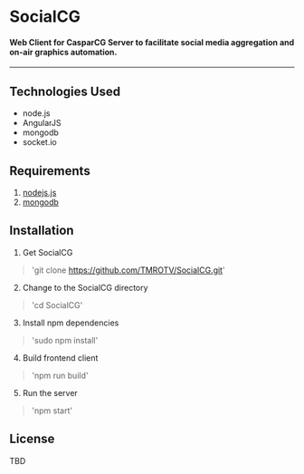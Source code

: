 # SocialCG
#### Web Client for CasparCG Server to facilitate social media aggregation and on-air graphics automation.
--------

## Technologies Used
 - node.js
 - AngularJS
 - mongodb
 - socket.io
 
## Requirements
1. [nodejs.js](http://nodejs.org/)
2. [mongodb](http://www.mongodb.org/)

## Installation
1. Get SocialCG
>'git clone https://github.com/TMROTV/SocialCG.git'
2. Change to the SocialCG directory
>'cd SocialCG'
3. Install npm dependencies
>'sudo npm install'
4. Build frontend client
>'npm run build'
5. Run the server
>'npm start'

## License
TBD
